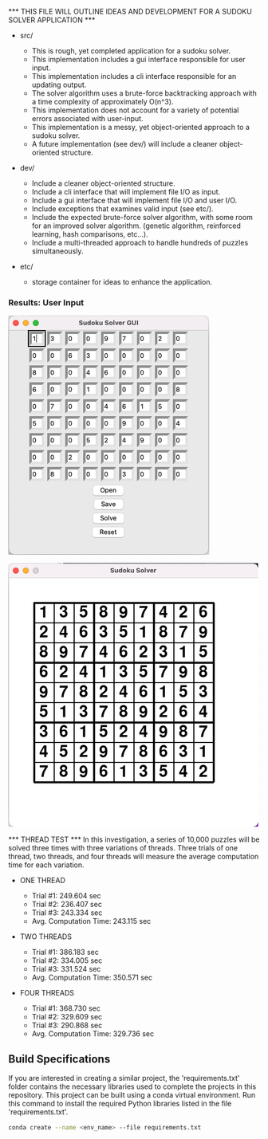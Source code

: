 *** THIS FILE WILL OUTLINE IDEAS AND DEVELOPMENT FOR A SUDOKU SOLVER APPLICATION ***

- src/
	- This is rough, yet completed application for a sudoku solver.	
	- This implementation includes a gui interface responsible for user input.
	- This implementation includes a cli interface responsible for an updating output.
	- The solver algorithm uses a brute-force backtracking approach 
	  with a time complexity of approximately O(n^3).
	- This implementation does not account for a variety of potential errors
	  associated with user-input.
	- This implementation is a messy, yet object-oriented approach to a sudoku solver.
	- A future implementation (see dev/) will include a cleaner object-oriented
	  structure.

- dev/
	- Include a cleaner object-oriented structure.
	- Include a cli interface that will implement file I/O as input.
	- Include a gui interface that will implement file I/O and user I/O.
	- Include exceptions that examines valid input (see etc/).
	- Include the expected brute-force solver algorithm, with some room for
	  an improved solver algorithm.
	  (genetic algorithm, reinforced learning, hash comparisons, etc...).
	- Include a multi-threaded approach to handle hundreds of puzzles simultaneously.

- etc/
	- storage container for ideas to enhance the application.


### Results: User Input

![Puzzle submitted by user input](etc/outputs/user_puzzle.png)

![User input puzzle solved](etc/outputs/user_solved.png)

*** THREAD TEST ***
In this investigation, a series of 10,000 puzzles will be solved three times with three variations of threads. Three trials of one thread, two threads, and four threads will measure the average computation time for each variation.

- ONE THREAD
	- Trial #1:		249.604 sec
	- Trial #2:		236.407 sec
	- Trial #3:		243.334 sec
	- Avg. Computation Time: 243.115 sec

- TWO THREADS
	- Trial #1:		386.183 sec
	- Trial #2:		334.005 sec
	- Trial #3:		331.524 sec
	- Avg. Computation Time: 350.571 sec

- FOUR THREADS
	- Trial #1:		368.730 sec
	- Trial #2:		329.609 sec
	- Trial #3:		290.868 sec
	- Avg. Computation Time: 329.736 sec

## Build Specifications

If you are interested in creating a similar project, the 'requirements.txt' folder contains the necessary libraries used 
to complete the projects in this repository. This project can be built using a conda virtual environment. Run this command to install the 
required Python libraries listed in the file 'requirements.txt'.

```bash
conda create --name <env_name> --file requirements.txt
```
